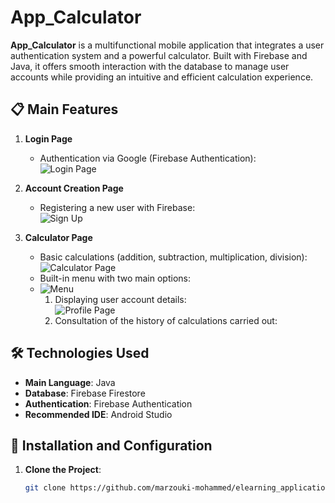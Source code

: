 # App_Calculator

**App_Calculator** is a multifunctional mobile application that integrates a user authentication system and a powerful calculator. Built with Firebase and Java, it offers smooth interaction with the database to manage user accounts while providing an intuitive and efficient calculation experience.

## 📋 Main Features

1. **Login Page**  
   - Authentication via Google (Firebase Authentication):  
   ![Login Page](https://github.com/user-attachments/assets/f1645b3d-4289-4b76-9ed9-16e354d8e849)  

2. **Account Creation Page**  
   - Registering a new user with Firebase:  
   ![Sign Up](https://github.com/user-attachments/assets/16e068b9-da4e-4774-a75c-cf2cf9a392eb)  

3. **Calculator Page**  
   - Basic calculations (addition, subtraction, multiplication, division):  
   ![Calculator Page](https://github.com/user-attachments/assets/121a643b-8968-4837-a98d-24dc2e7a2f67)  
   - Built-in menu with two main options:
   - ![Menu](https://github.com/user-attachments/assets/ecc2cf85-5698-4414-b4cc-27554039706b)
     1. Displaying user account details:  
        ![Profile Page](https://github.com/user-attachments/assets/b159f5b9-e528-416e-a506-93032d492552)  
     2. Consultation of the history of calculations carried out:  
        

## 🛠️ Technologies Used

- **Main Language**: Java  
- **Database**: Firebase Firestore  
- **Authentication**: Firebase Authentication  
- **Recommended IDE**: Android Studio  

## 🔧 Installation and Configuration

1. **Clone the Project**:  
   ```bash
   git clone https://github.com/marzouki-mohammed/elearning_application_web.git
